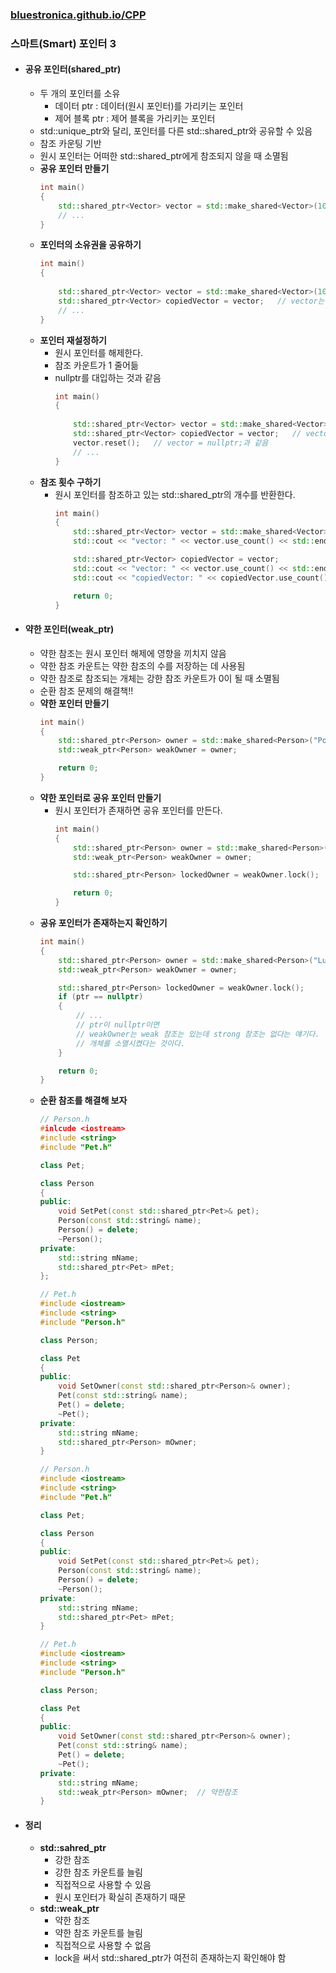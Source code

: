 ### [bluestronica.github.io/CPP](https://bluestronica.github.io/CPP)

### 스마트(Smart) 포인터 3
- #### 공유 포인터(shared_ptr)
    - 두 개의 포인터를 소유
        - 데이터 ptr : 데이터(원시 포인터)를 가리키는 포인터
        - 제어 블록 ptr : 제어 블록을 가리키는 포인터
    - std::unique_ptr와 달리, 포인터를 다른 std::shared_ptr와 공유할 수 있음
    - 참조 카운팅 기반
    - 원시 포인터는 어떠한 std::shared_ptr에게 참조되지 않을 때 소멸됨
    - **공유 포인터 만들기**
        ```c++
        int main()
        {
            std::shared_ptr<Vector> vector = std::make_shared<Vector>(10.f, 30.f);
            // ...
        }            
        ```
    - **포인터의 소유권을 공유하기**
        ```c++
        int main()
        {
            
            std::shared_ptr<Vector> vector = std::make_shared<Vector>(10.f, 30.f);
            std::shared_ptr<Vector> copiedVector = vector;   // vector는 공유 포인터
            // ...
        }            
        ```
    - **포인터 재설정하기**
        - 원시 포인터를 해제한다.
        - 참조 카운트가 1 줄어듦
        - nullptr를 대입하는 것과 같음
            ```c++
            int main()
            {
                
                std::shared_ptr<Vector> vector = std::make_shared<Vector>(10.f, 30.f);
                std::shared_ptr<Vector> copiedVector = vector;   // vector는 공유 포인터
                vector.reset();   // vector = nullptr;과 같음
                // ...
            }            
            ```
    - **참조 횟수 구하기**
        - 원시 포인터를 참조하고 있는 std::shared_ptr의 개수를 반환한다.
            ```c++
            int main()
            {
                std::shared_ptr<Vector> vector = std::make_shared<Vector>(10.f, 30.f);
                std::cout << "vector: " << vector.use_count() << std::endl;

                std::shared_ptr<Vector> copiedVector = vector;
                std::cout << "vector: " << vector.use_count() << std::endl;
                std::cout << "copiedVector: " << copiedVector.use_count() << std::endl;

                return 0;
            }
            ```

- #### 약한 포인터(weak_ptr)
    - 약한 참조는 원시 포인터 해제에 영향을 끼치지 않음
    - 약한 참조 카운트는 약한 참조의 수를 저장하는 데 사용됨
    - 약한 참조로 참조되는 개체는 강한 참조 카운트가 0이 될 때 소멸됨
    - 순환 참조 문제의 해결책!!
    - **약한 포인터 만들기**
        ```c++
        int main()
        {
            std::shared_ptr<Person> owner = std::make_shared<Person>("Pope");
            std::weak_ptr<Person> weakOwner = owner;

            return 0;
        }
        ```
    - **약한 포인터로 공유 포인터 만들기**
        - 원시 포인터가 존재하면 공유 포인터를 만든다.
            ```c++
            int main()
            {
                std::shared_ptr<Person> owner = std::make_shared<Person>("Lulu");
                std::weak_ptr<Person> weakOwner = owner;

                std::shared_ptr<Person> lockedOwner = weakOwner.lock();

                return 0;
            }
            ```
    - **공유 포인터가 존재하는지 확인하기**
        ```c++
        int main()
        {
            std::shared_ptr<Person> owner = std::make_shared<Person>("Lulu");
            std::weak_ptr<Person> weakOwner = owner;

            std::shared_ptr<Person> lockedOwner = weakOwner.lock();
            if (ptr == nullptr)
            {
                // ...
                // ptr이 nullptr이면 
                // weakOwner는 weak 참조는 있는데 strong 참조는 없다는 얘기다.
                // 개체를 소멸시켰다는 것이다.
            }

            return 0;
        }
        ```
    - **순환 참조를 해결해 보자**
        ```c++
        // Person.h
        #inlcude <iostream>
        #include <string>
        #include "Pet.h"

        class Pet;

        class Person
        {
        public:
            void SetPet(const std::shared_ptr<Pet>& pet);
            Person(const std::string& name);
            Person() = delete;
            ~Person();
        private:
            std::string mName;
            std::shared_ptr<Pet> mPet;
        };
        ```
        ```c++
        // Pet.h
        #include <iostream>
        #include <string>
        #include "Person.h"

        class Person;

        class Pet
        {
        public:
            void SetOwner(const std::shared_ptr<Person>& owner);
            Pet(const std::string& name);
            Pet() = delete;
            ~Pet();
        private:
            std::string mName;
            std::shared_ptr<Person> mOwner;
        }
        ```
        ```c++
        // Person.h
        #include <iostream>
        #include <string>
        #include "Pet.h"

        class Pet;

        class Person
        {
        public:
            void SetPet(const std::shared_ptr<Pet>& pet);
            Person(const std::string& name);
            Person() = delete;
            ~Person();
        private:
            std::string mName;
            std::shared_ptr<Pet> mPet;
        }
        ```
        ```c++
        // Pet.h
        #include <iostream>
        #include <string>
        #include "Person.h"

        class Person;

        class Pet
        {
        public:
            void SetOwner(const std::shared_ptr<Person>& owner);
            Pet(const std::string& name);
            Pet() = delete;
            ~Pet();
        private:
            std::string mName;
            std::weak_ptr<Person> mOwner;  // 약한참조
        }
        ```

- #### 정리
    - **std::sahred_ptr**
        - 강한 참조
        - 강한 참조 카운트를 늘림
        - 직접적으로 사용할 수 있음
        - 원시 포인터가 확실히 존재하기 때문
    - **std::weak_ptr**
        - 약한 참조
        - 약한 참조 카운트를 늘림
        - 직접적으로 사용할 수 없음
        - lock을 써서 std::shared_ptr가 여전히 존재하는지 확인해야 함

